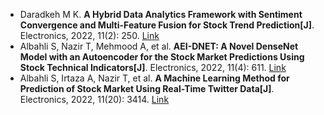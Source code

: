 * Daradkeh M K. <b>A Hybrid Data Analytics Framework with Sentiment Convergence and Multi-Feature Fusion for Stock Trend Prediction[J]</b>. Electronics, 2022, 11(2): 250. [Link](https://www.mdpi.com/2079-9292/11/2/250)
* Albahli S, Nazir T, Mehmood A, et al. <b>AEI-DNET: A Novel DenseNet Model with an Autoencoder for the Stock Market Predictions Using Stock Technical Indicators[J]</b>. Electronics, 2022, 11(4): 611. [Link](https://www.mdpi.com/1501222)
* Albahli S, Irtaza A, Nazir T, et al. <b>A Machine Learning Method for Prediction of Stock Market Using Real-Time Twitter Data[J]</b>. Electronics, 2022, 11(20): 3414. [Link](https://www.mdpi.com/2079-9292/11/20/3414)